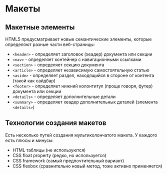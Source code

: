 # Макеты
## Макетные элементы
HTML5 предусматривает новые семантические элементы, которые определяют разные части веб-страницы:
* `<header>` - определяет заголовок (хеадер) документа или секции
* `<nav>` - определяет контейнер с навигационными ссылками
* `<section>` - определяет секцию документа
* `<article>` - определяет независимую самостоятельную статью 
* `<aside>` - определяет раздел, находящийся в стороне от контента (такой как сайдбар)
* `<footer>` - определяет нижний колонтитул (проще говоря, футер) документа или секции
* `<details>` - определяет дополнительные детали
* `<summary>` - определяет хеадер дополнительных деталей (элемента `<details>`)

## Технологии создания макетов
Есть несколько путей создания мультиколончатого макета. У каждого есть плюсы и минусы:
* HTML таблицы (не используются)
* CSS float property (редко, но используется)
* CSS framework (самый предпочтительный вариант)
* CSS flexbox (сравнительно новый метод, тоже активно применяется)
